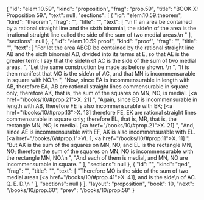 {
  "id": "elem.10.59",
  "kind": "proposition",
  "frag": "prop.59",
  "title": "BOOK X: Proposition 59.",
  "text": null,
  "sections": [
    {
      "id": "elem.10.59.theorem",
      "kind": "theorem",
      "frag": "",
      "title": "",
      "text": [
        "\n       If an area be contained by a rational straight line and the sixth binomial, the <quote>side</quote>\n of the area is the irrational straight line called the side of the sum of two medial areas.\n      "
      ],
      "sections": null
    },
    {
      "id": "elem.10.59.proof",
      "kind": "proof",
      "frag": "",
      "title": "",
      "text": [
        "For let the area ABCD be contained by the rational straight line AB and the sixth binomial AD, divided into its terms at E, so that AE is the greater term; I say that the <quote>side</quote>\n of AC is the side of the sum of two medial areas. ",
        "Let the same construction be made as before shown. \n      ",
        "It is then manifest that MO is the <quote>side</quote>\n of AC, and that MN is incommensurable in square with NO.\n      ",
        "Now, since EA is incommensurable in length with AB, therefore EA, AB are rational straight lines commensurable in square only; therefore AK, that is, the sum of the squares on MN, NO, is medial. [<a href=\"/books/10/#prop.21\">X. 21</a>] ",
        "Again, since ED is incommensurable in length with AB, therefore FE is also incommensurable with EK; [<a href=\"/books/10/#prop.13\">X. 13</a>] therefore FE, EK are rational straight lines commensurable in square only; therefore EL, that is, MR, that is, the rectangle MN, NO, is medial. [<a href=\"/books/10/#prop.21\">X. 21</a>] ",
        "And, since AE is incommensurable with EF, AK is also incommensurable with EL. [<a href=\"/books/6/#prop.1\">VI. 1</a>, <a href=\"/books/10/#prop.11\">X. 11</a>] ",
        "But AK is the sum of the squares on MN, NO, and EL is the rectangle MN, NO; therefore the sum of the squares on MN, NO is incommensurable with the rectangle MN, NO.\n      ",
        "And each of them is medial, and MN, NO are incommensurable in square. "
      ],
      "sections": null
    },
    {
      "id": "",
      "kind": "qed",
      "frag": "",
      "title": "",
      "text": [
        "Therefore MO is the side of the sum of two medial areas [<a href=\"/books/10/#prop.41\">X. 41</a>], and is the <quote>side</quote>\n of AC. Q. E. D.\n "
      ],
      "sections": null
    }
  ],
  "layout": "proposition",
  "book": 10,
  "next": "/books/10/prop.60",
  "prev": "/books/10/prop.58"
}
